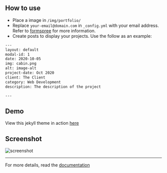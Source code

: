 ## How to use
 - Place a image in `/img/portfolio/`
 - Replace `your-email@domain.com` in `_config.yml` with your email address. Refer to [formspree](http://formspree.io/) for more information.
 - Create posts to display your projects. Use the follow as an example:
```txt
---
layout: default
modal-id: 1
date: 2020-10-05
img: cabin.png
alt: image-alt
project-date: Oct 2020
client: The Client
category: Web Development
description: The description of the project

---
```

## Demo
View this jekyll theme in action [here](https://www.babrubhan.com)

## Screenshot
![screenshot](https://raw.githubusercontent.com/jeromelachaud/freelancer-theme/master/screenshot.png)

---------
For more details, read the [documentation](http://jekyllrb.com/)
